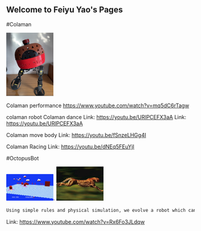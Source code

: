 ## Welcome to Feiyu Yao's Pages

#Colaman 

<img src="/WechatIMG3702.jpeg" width="25%">


Colaman performance
https://www.youtube.com/watch?v=mq5dC6rTagw

colaman robot
Colaman dance
Link: https://youtu.be/URlPCEFX3aA
Link: https://youtu.be/URlPCEFX3aA

Colaman move body
Link: https://youtu.be/fSnzeLHGg4I

Colaman Racing
Link: https://youtu.be/dNEq5FEuYjI



#OctopusBot

<img src="/reobot.jpeg" width="25%">. <img src="/cheetah.jpg" width="25%">


```markdown
Using simple rules and physical simulation, we evolve a robot which can run with the gait like the fastest land animal cheetah. 

```
Link: https://www.youtube.com/watch?v=Rx6Fo3JLdqw

